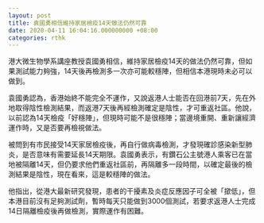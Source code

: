 ```yaml
---
layout: post
title: 袁國勇相信維持家居檢疫14天做法仍然可靠
date: 2020-04-11 16:04:16.000000000 +08:00
categories: rthk
---
```


港大微生物學系講座教授袁國勇相信，維持家居檢疫14天的做法仍然可靠，但如果測試能力夠強，14天後再檢測多一次亦可能較穩陣，但相信本港現時未必可以做到。

袁國勇認為，香港始終不能完全不運作，又說返港人士能否在回港前7天，先在外地取得陰性檢測結果，而返港7天後再經檢測確定是陰性，才可重返社區。他說，以前認為14天檢疫「好穩陣」，但現時可能不是很穩陣；當邊境重開、重新讓經濟運作時，又是否要再檢視做法。

被問到有市民接受14天家居檢疫後，再自行做病毒檢測，才發現確診感染新型肺炎，是否意味有需要延長14天期限。袁國勇表示，有鑽石公主號港人乘客已在當地被隔離14天，但仍要求他們重返社區前，再隔離多一段時間，以確定最後的檢測結果是陰性，現在看來，這是較穩陣的做法。

他指出，從港大最新研究發現，患者的干擾素及炎症反應因子可全被「撳低」，但本港目前沒有足夠測試劑，暫時每天只能做到3000個測試，若要求返港人士完成14日隔離檢疫後再做檢測，實際運作有困難。
